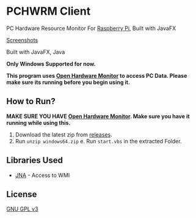 # PCHWRM Client
PC Hardware Resource Monitor For [Raspberry Pi](https://www.raspberrypi.org/), Built with JavaFX

[Screenshots](https://imgur.com/a/4H3YjMH)

Built with JavaFX, Java

**Only Windows Supported for now.**

**This program uses [Open Hardware Monitor](https://openhardwaremonitor.org/) to access PC Data. Please make sure its running before you begin using it.**

## How to Run?

**MAKE SURE YOU HAVE [Open Hardware Monitor](https://openhardwaremonitor.org/). Make sure you have it running while using this.**

1. Download the latest zip from [releases](https://github.com/dubbadhar/PCHWRM_Client/releases).
2. Run `unzip windows64.zip` 
e. Run `start.vbs` in the extracted Folder.

## Libraries Used
* [JNA](https://github.com/java-native-access/jna) - Access to WMI

## License 

[GNU GPL v3](https://github.com/dubbadhar/PCHWRM_Client/blob/master/LICENSE) 


